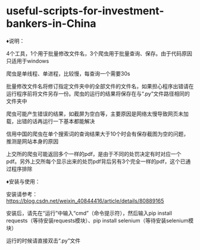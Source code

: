 # useful-scripts-for-investment-bankers-in-China
♦说明：

4个工具，1个用于批量修改文件名，3个爬虫用于批量查询、保存。由于代码原因只适用于windows

爬虫是单线程、单进程，比较慢，每查询一个需要30s

批量修改文件名将修订指定文件夹中的全部文件的文件名，如果担心程序出错请在运行程序前将文件另存一份。爬虫的运行的结果将保存在与“.py”文件路径相同的文件夹中

爬虫可能产生错误的结果，如截屏为空白等，主要原因是网络太慢导致网页未加载，出错的话再运行一下基本都能解决

信用中国的爬虫在单个搜索词的查询结果大于10个时会有保存截图为空的问题，推测是网站本身的原因

上交所的爬虫可能返回多个一样的pdf，是由于不同的处罚决定有时对应一个pdf。另外上交所每个显示出来的处罚pdf背后另有3个完全一样的pdf，这个已通过程序排除

♦安装与使用：

安装请参考：https://blog.csdn.net/weixin_40844416/article/details/80889165

安装后，请先在“运行”中输入“cmd”（命令提示符），然后输入pip install requests（等待安装requests模块）、pip install selenium（等待安装selenium模块）

运行的时候请直接双击“.py”文件
